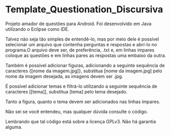 # Template_Questionation_Discursiva
Projeto amador de questões para Android.
Foi desenvolvido em Java utilizando o Eclipse como IDE.

Talvez não seja tão simples de entendê-lo, mas por meio dele é possível selecionar um arquivo que contenha perguntas e respostas e abrí-lo no programa.O arquivo deve ser, de preferência, .txt e, em linhas impares coloque as questões e em linhas pares
as respostas uma embaixo da outra.

Também é possível adicionar figuras, adicionando a seguinte sequência de caracteres {[nome da imagem.jpg]}, substitua [nome da imagem.jpg] pelo nome da imagem desejada, as imagens devem ser .jpg.

É possível adicionar temas e filtrá-lo utilizando a seguinte sequência de caracteres [[tema]], substitua [tema] pelo tema desejado. 

Tanto a figura, quanto o tema devem ser adicionados nas linhas ímpares.

Não sei se você entendeu, mas qualquer dúvida consulte o código.

Lembrando que tal código está sobre a licença GPLv3. Não há garantia alguma.
